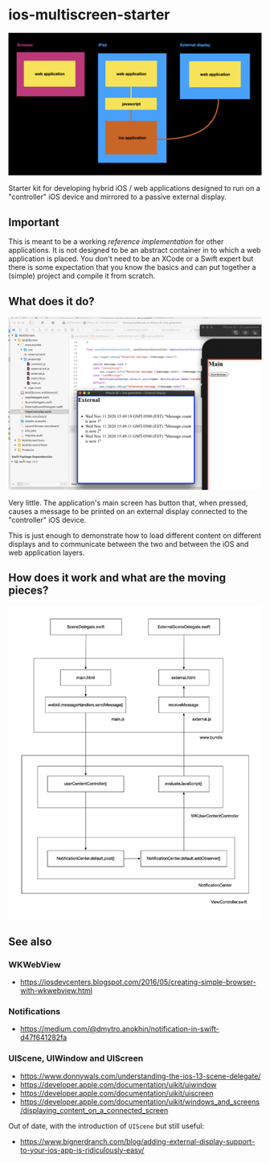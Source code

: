 # ios-multiscreen-starter

![](docs/images/arch.jpg)

Starter kit for developing hybrid iOS / web applications designed to run on a "controller" iOS device and mirrored to a passive external display.

## Important

This is meant to be a working _reference implementation_ for other applications. It is not designed to be an abstract container in to which a web application is placed. You don't need to be an XCode or a Swift expert but there is some expectation that you know the basics and can put together a (simple) project and compile it from scratch.

## What does it do?

![](docs/images/example.png)

Very little. The application's main screen has button that, when pressed, causes a message to be printed on an external display connected to the "controller" iOS device.

This is just enough to demonstrate how to load different content on different displays and to communicate between the two and between the iOS and web application layers.

## How does it work and what are the moving pieces?

![](docs/images/messaging.jpg)

## See also

### WKWebView

* https://iosdevcenters.blogspot.com/2016/05/creating-simple-browser-with-wkwebview.html

### Notifications

* https://medium.com/@dmytro.anokhin/notification-in-swift-d47f641282fa

### UIScene, UIWindow and UIScreen

* https://www.donnywals.com/understanding-the-ios-13-scene-delegate/
* https://developer.apple.com/documentation/uikit/uiwindow
* https://developer.apple.com/documentation/uikit/uiscreen
* https://developer.apple.com/documentation/uikit/windows_and_screens/displaying_content_on_a_connected_screen

Out of date, with the introduction of `UIScene` but still useful:

* https://www.bignerdranch.com/blog/adding-external-display-support-to-your-ios-app-is-ridiculously-easy/
